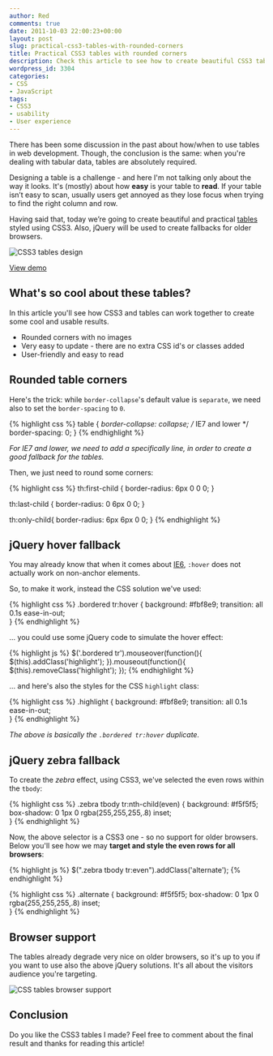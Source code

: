 ```yaml
---
author: Red
comments: true
date: 2011-10-03 22:00:23+00:00
layout: post
slug: practical-css3-tables-with-rounded-corners
title: Practical CSS3 tables with rounded corners
description: Check this article to see how to create beautiful CSS3 tables with rounded corners in a just few steps.
wordpress_id: 3304
categories:
- CSS
- JavaScript
tags:
- CSS3
- usability
- User experience
---
```


There has been some discussion in the past about how/when to use tables in web development. Though, the conclusion is the same: when you're dealing with tabular data, tables are absolutely required.

Designing a table is a challenge - and here I'm not talking only about the way it looks. It's (mostly) about how **easy** is your table to **read**. If your table isn’t easy to scan, usually users get annoyed as they lose focus when trying to find the right column and row.

Having said that, today we’re going to create beautiful and practical [tables](/feature-table-design-with-css3) styled using CSS3. Also, jQuery will be used to create fallbacks for older browsers.

![CSS3 tables design](http://www.red-team-design.com/dist/uploads/2011/10/css3-tables.png)

<!-- more -->

[View demo](/dist/uploads/2011/10/practical-css3-tables-with-rounded-corners-demo.html)

## What's so cool about these tables?

In this article you'll see how CSS3 and tables can work together to create some cool and usable results.
	
  * Rounded corners with no images	
  * Very easy to update - there are no extra CSS id's or classes added	
  * User-friendly and easy to read

## Rounded table corners

Here's the trick: while `border-collapse`'s default value is `separate`, we need also to set the `border-spacing` to `0`.

{% highlight css %}
table {
    *border-collapse: collapse; /* IE7 and lower */
    border-spacing: 0; 
}
{% endhighlight %}

_For IE7 and lower, we need to add a specifically line, in order to create a good fallback for the tables._

Then, we just need to round some corners:

{% highlight css %}
th:first-child {
    border-radius: 6px 0 0 0;
}

th:last-child {
    border-radius: 0 6px 0 0;
}

th:only-child{
    border-radius: 6px 6px 0 0;
}
{% endhighlight %}

## jQuery hover fallback

You may already know that when it comes about [IE6](/how-to-solve-common-ie-bugs), `:hover` does not actually work on non-anchor elements.

So, to make it work, instead the CSS solution we've used:
    
{% highlight css %}
.bordered tr:hover {
  background: #fbf8e9;
  transition: all 0.1s ease-in-out;     
} 
{% endhighlight %}

... you could use some jQuery code to simulate the hover effect:


{% highlight js %}
$('.bordered tr').mouseover(function(){
    $(this).addClass('highlight');
}).mouseout(function(){
    $(this).removeClass('highlight');
});
{% endhighlight %}

... and here's also the styles for the CSS `highlight` class:

{% highlight css %}
.highlight {
  background: #fbf8e9;
  transition: all 0.1s ease-in-out;     
} 
{% endhighlight %}
 
_The above is basically the `.bordered tr:hover` duplicate._ 

## jQuery zebra fallback

To create the _zebra_ effect, using CSS3, we've selected the even rows within the `tbody`:

{% highlight css %}
.zebra tbody tr:nth-child(even) {
    background: #f5f5f5;  
    box-shadow: 0 1px 0 rgba(255,255,255,.8) inset;        
}
{% endhighlight %}

Now, the above selector is a CSS3 one - so no support for older browsers. Below you'll see how we may **target and style the even rows for all browsers**:

{% highlight js %}
    $(".zebra tbody tr:even").addClass('alternate');
{% endhighlight %}

{% highlight css %}
.alternate {
    background: #f5f5f5; 
    box-shadow: 0 1px 0 rgba(255,255,255,.8) inset;        
}
{% endhighlight %}

## Browser support


The tables already degrade very nice on older browsers, so it's up to you if you want to use also the above jQuery solutions. It's all about the visitors audience you're targeting.

![CSS tables browser support](http://www.red-team-design.com/dist/uploads/2011/10/css3-tables-browser-support.png)

## Conclusion

Do you like the CSS3 tables I made? Feel free to comment about the final result and thanks for reading this article!